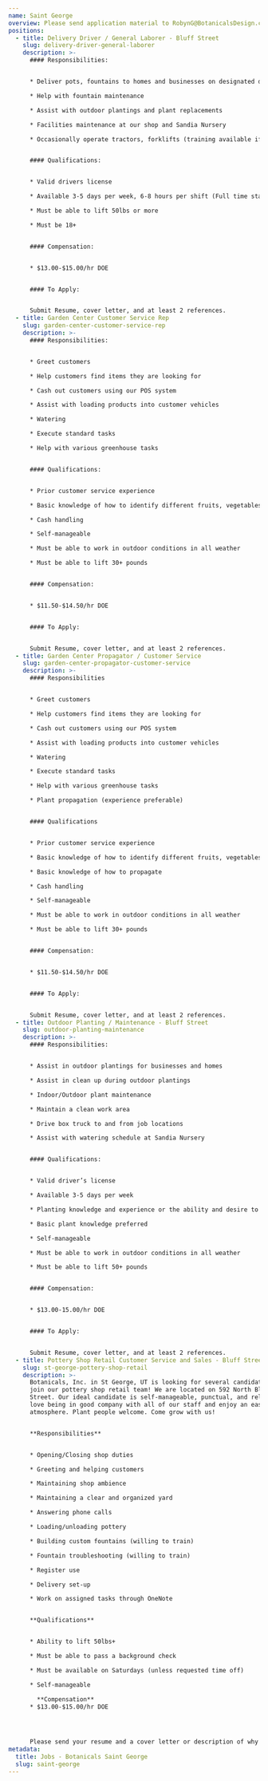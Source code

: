 ```yaml
---
name: Saint George
overview: Please send application material to RobynG@BotanicalsDesign.com.
positions:
  - title: Delivery Driver / General Laborer - Bluff Street
    slug: delivery-driver-general-laborer
    description: >-
      #### Responsibilities:


      * Deliver pots, fountains to homes and businesses on designated days

      * Help with fountain maintenance

      * Assist with outdoor plantings and plant replacements

      * Facilities maintenance at our shop and Sandia Nursery

      * Occasionally operate tractors, forklifts (training available if needed)


      #### Qualifications:


      * Valid drivers license

      * Available 3-5 days per week, 6-8 hours per shift (Full time starting in Spring)

      * Must be able to lift 50lbs or more

      * Must be 18+


      #### Compensation:


      * $13.00-$15.00/hr DOE


      #### To Apply:


      Submit Resume, cover letter, and at least 2 references.
  - title: Garden Center Customer Service Rep
    slug: garden-center-customer-service-rep
    description: >-
      #### Responsibilities:


      * Greet customers

      * Help customers find items they are looking for

      * Cash out customers using our POS system

      * Assist with loading products into customer vehicles

      * Watering

      * Execute standard tasks

      * Help with various greenhouse tasks


      #### Qualifications:


      * Prior customer service experience

      * Basic knowledge of how to identify different fruits, vegetables, and seasonal flowers.

      * Cash handling

      * Self-manageable

      * Must be able to work in outdoor conditions in all weather

      * Must be able to lift 30+ pounds


      #### Compensation:


      * $11.50-$14.50/hr DOE


      #### To Apply: 


      Submit Resume, cover letter, and at least 2 references.
  - title: Garden Center Propagator / Customer Service
    slug: garden-center-propagator-customer-service
    description: >-
      #### Responsibilities


      * Greet customers

      * Help customers find items they are looking for

      * Cash out customers using our POS system

      * Assist with loading products into customer vehicles

      * Watering

      * Execute standard tasks

      * Help with various greenhouse tasks

      * Plant propagation (experience preferable)


      #### Qualifications


      * Prior customer service experience

      * Basic knowledge of how to identify different fruits, vegetables, and seasonal flowers

      * Basic knowledge of how to propagate

      * Cash handling

      * Self-manageable

      * Must be able to work in outdoor conditions in all weather

      * Must be able to lift 30+ pounds


      #### Compensation:


      * $11.50-$14.50/hr DOE


      #### To Apply: 


      Submit Resume, cover letter, and at least 2 references.
  - title: Outdoor Planting / Maintenance - Bluff Street
    slug: outdoor-planting-maintenance
    description: >-
      #### Responsibilities:


      * Assist in outdoor plantings for businesses and homes

      * Assist in clean up during outdoor plantings

      * Indoor/Outdoor plant maintenance 

      * Maintain a clean work area

      * Drive box truck to and from job locations

      * Assist with watering schedule at Sandia Nursery


      #### Qualifications:


      * Valid driver’s license

      * Available 3-5 days per week

      * Planting knowledge and experience or the ability and desire to learn proper technique 

      * Basic plant knowledge preferred 

      * Self-manageable

      * Must be able to work in outdoor conditions in all weather

      * Must be able to lift 50+ pounds


      #### Compensation:


      * $13.00-15.00/hr DOE


      #### To Apply: 


      Submit Resume, cover letter, and at least 2 references.
  - title: Pottery Shop Retail Customer Service and Sales - Bluff Street
    slug: st-george-pottery-shop-retail
    description: >-
      Botanicals, Inc. in St George, UT is looking for several candidates to
      join our pottery shop retail team! We are located on 592 North Bluff
      Street. Our ideal candidate is self-manageable, punctual, and reliable. We
      love being in good company with all of our staff and enjoy an easy-going
      atmosphere. Plant people welcome. Come grow with us!


      **Responsibilities**


      * Opening/Closing shop duties

      * Greeting and helping customers

      * Maintaining shop ambience

      * Maintaining a clear and organized yard

      * Answering phone calls

      * Loading/unloading pottery

      * Building custom fountains (willing to train)

      * Fountain troubleshooting (willing to train)

      * Register use

      * Delivery set-up

      * Work on assigned tasks through OneNote


      **Qualifications**


      * Ability to lift 50lbs+

      * Must be able to pass a background check

      * Must be available on Saturdays (unless requested time off)

      * Self-manageable

        **Compensation**
      * $13.00-$15.00/hr DOE




      Please send your resume and a cover letter or description of why you are interested in this position.
metadata:
  title: Jobs - Botanicals Saint George
  slug: saint-george
---
```

